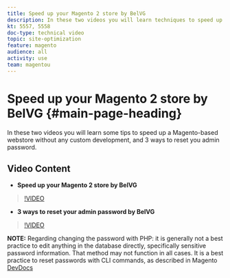 ```yaml
---
title: Speed up your Magento 2 store by BelVG
description: In these two videos you will learn techniques to speed up a Magento-based webstore and how to reset admin password.
kt: 5557, 5558
doc-type: technical video
topic: site-optimization
feature: magento
audience: all
activity: use
team: magentou
---
```

# Speed up your Magento 2 store by BelVG {#main-page-heading}

In these two videos you will learn some tips to speed up a Magento-based webstore without any custom development, and 3 ways to reset you admin password.

## Video Content

* **Speed up your Magento 2 store by BelVG**

>[!VIDEO](https://video.tv.adobe.com/v/35782?quality=12&learn=on)

* **3 ways to reset your admin password by BelVG**

>[!VIDEO](https://video.tv.adobe.com/v/35751?quality=12&learn=on)

**NOTE:** Regarding changing the password with PHP: it is generally not a best practice to edit anything in the database directly, specifically sensitive password information. That method may not function in all cases. It is a best practice to reset passwords with CLI commands, as described in Magento [DevDocs](https://devdocs.magento.com/guides/v2.3/install-gde/install/cli/install-cli-subcommands-admin.html)
